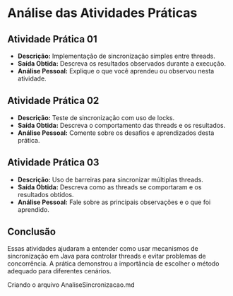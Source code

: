# Análise das Atividades Práticas

## Atividade Prática 01
- **Descrição:** Implementação de sincronização simples entre threads.
- **Saída Obtida:** Descreva os resultados observados durante a execução.
- **Análise Pessoal:** Explique o que você aprendeu ou observou nesta atividade.

## Atividade Prática 02
- **Descrição:** Teste de sincronização com uso de locks.
- **Saída Obtida:** Descreva o comportamento das threads e os resultados.
- **Análise Pessoal:** Comente sobre os desafios e aprendizados desta prática.

## Atividade Prática 03
- **Descrição:** Uso de barreiras para sincronizar múltiplas threads.
- **Saída Obtida:** Descreva como as threads se comportaram e os resultados obtidos.
- **Análise Pessoal:** Fale sobre as principais observações e o que foi aprendido.

## Conclusão
Essas atividades ajudaram a entender como usar mecanismos de sincronização em Java para controlar threads e evitar problemas de concorrência. A prática demonstrou a importância de escolher o método adequado para diferentes cenários.

Criando o arquivo AnaliseSincronizacao.md
